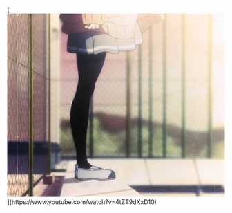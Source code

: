 [![](https://github.com/Lolicchi/Lolicchi/raw/%E1%B6%AC%E1%B5%85%E1%B6%A5%E1%B6%AF/scroll%E5%BF%8D%20-%20Mahaji%20-%20Snowing%20(Feat.%20Prvnci)%20%5B4tZT9dXxD10%20-%201090x546%20-%200m12s%5D.png)](https://www.youtube.com/watch?v=4tZT9dXxD10)

